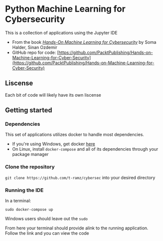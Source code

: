 # Python Machine Learning for Cybersecurity
This is a collection of applications using the Jupyter IDE 
- From the book [*Hands-On Machine Learning for Cybersecurity*](https://www.packtpub.com/product/hands-on-machine-learning-for-cybersecurity/9781788992282) by Soma Halder, Sinan Ozdemir
- GitHub repo for code: [https://github.com/PacktPublishing/Hands-on-Machine-Learning-for-Cyber-Security](https://github.com/PacktPublishing/Hands-on-Machine-Learning-for-Cyber-Security)
## Liscense
Each bit of code will likely have its own liscense
## Getting started
### Dependencies
This set of applications utilizes docker to handle most dependencies.
- If you're using Windows, get docker [here](https://hub.docker.com/editions/community/docker-ce-desktop-windows/)
- On Linux, install ```docker-compose``` and all of its dependencies through your package manager
### Clone the repository
```git clone https://github.com/t-ramz/cybersec``` into your desired directory
### Running the IDE
In a terminal:
```
sudo docker-compose up
```
Windows users should leave out the ```sudo```

From here your terminal should provide alink to the running application. Follow the link and you can view the code
